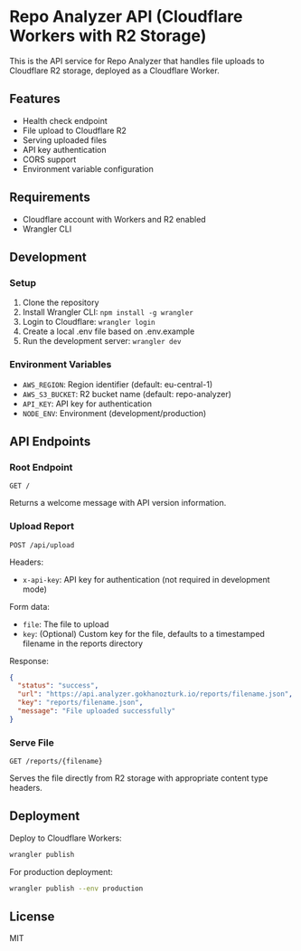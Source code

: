 # Repo Analyzer API (Cloudflare Workers with R2 Storage)

This is the API service for Repo Analyzer that handles file uploads to Cloudflare R2 storage, deployed as a Cloudflare Worker.

## Features

- Health check endpoint
- File upload to Cloudflare R2
- Serving uploaded files
- API key authentication
- CORS support
- Environment variable configuration

## Requirements

- Cloudflare account with Workers and R2 enabled
- Wrangler CLI

## Development

### Setup

1. Clone the repository
2. Install Wrangler CLI: `npm install -g wrangler`
3. Login to Cloudflare: `wrangler login`
4. Create a local .env file based on .env.example
5. Run the development server: `wrangler dev`

### Environment Variables

- `AWS_REGION`: Region identifier (default: eu-central-1)
- `AWS_S3_BUCKET`: R2 bucket name (default: repo-analyzer)
- `API_KEY`: API key for authentication
- `NODE_ENV`: Environment (development/production)

## API Endpoints

### Root Endpoint

```
GET /
```

Returns a welcome message with API version information.

### Upload Report

```
POST /api/upload
```

Headers:
- `x-api-key`: API key for authentication (not required in development mode)

Form data:
- `file`: The file to upload
- `key`: (Optional) Custom key for the file, defaults to a timestamped filename in the reports directory

Response:
```json
{
  "status": "success",
  "url": "https://api.analyzer.gokhanozturk.io/reports/filename.json",
  "key": "reports/filename.json",
  "message": "File uploaded successfully"
}
```

### Serve File

```
GET /reports/{filename}
```

Serves the file directly from R2 storage with appropriate content type headers.

## Deployment

Deploy to Cloudflare Workers:

```bash
wrangler publish
```

For production deployment:

```bash
wrangler publish --env production
```

## License

MIT